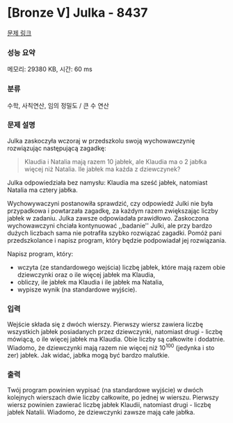 # [Bronze V] Julka - 8437 

[문제 링크](https://www.acmicpc.net/problem/8437) 

### 성능 요약

메모리: 29380 KB, 시간: 60 ms

### 분류

수학, 사칙연산, 임의 정밀도 / 큰 수 연산

### 문제 설명

<p>Julka zaskoczyła wczoraj w przedszkolu swoją wychowawczynię rozwiązując następującą zagadkę:</p>

<blockquote>Klaudia i Natalia mają razem 10 jabłek, ale Klaudia ma o 2 jabłka więcej niż Natalia. Ile jabłek ma każda z dziewczynek?</blockquote>

<p>Julka odpowiedziała bez namysłu: Klaudia ma sześć jabłek, natomiast Natalia ma cztery jabłka.</p>

<p>Wychowywaczyni postanowiła sprawdzić, czy odpowiedź Julki nie była przypadkowa i powtarzała zagadkę, za każdym razem zwiększając liczby jabłek w zadaniu. Julka zawsze odpowiadała prawidłowo. Zaskoczona wychowawczyni chciała kontynuować ,,badanie'' Julki, ale przy bardzo dużych liczbach sama nie potrafiła szybko rozwiązać zagadki. Pomóż pani przedszkolance i napisz program, który będzie podpowiadał jej rozwiązania.</p>

<p>Napisz program, który:</p>

<ul>
	<li>wczyta (ze standardowego wejścia) liczbę jabłek, które mają razem obie dziewczynki oraz o ile więcej jabłek ma Klaudia,</li>
	<li>obliczy, ile jabłek ma Klaudia i ile jabłek ma Natalia,</li>
	<li>wypisze wynik (na standardowe wyjście).</li>
</ul>

### 입력 

 <p>Wejście składa się z dwóch wierszy. Pierwszy wiersz zawiera liczbę wszystkich jabłek posiadanych przez dziewczynki, natomiast drugi - liczbę mówiącą, o ile więcej jabłek ma Klaudia. Obie liczby są całkowite i dodatnie. Wiadomo, że dziewczynki mają razem nie więcej niż 10<sup>100</sup> (jedynka i sto zer) jabłek. Jak widać, jabłka mogą być bardzo malutkie.</p>

### 출력 

 <p>Twój program powinien wypisać (na standardowe wyjście) w dwóch kolejnych wierszach dwie liczby całkowite, po jednej w wierszu. Pierwszy wiersz powinien zawierać liczbę jabłek Klaudii, natomiast drugi - liczbę jabłek Natalii. Wiadomo, że dziewczynki zawsze mają całe jabłka.</p>

